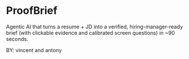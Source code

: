 # ProofBrief
Agentic AI that turns a resume + JD into a verified, hiring-manager-ready brief (with clickable evidence and calibrated screen questions) in ~90 seconds.

BY: vincent and antony
